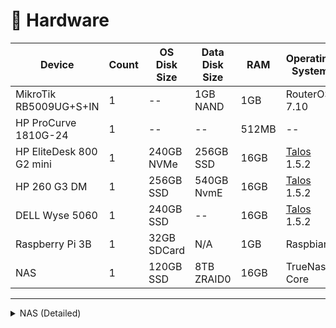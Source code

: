 # 🔧 Hardware

| Device                   | Count | OS Disk Size | Data Disk Size | RAM   | Operating System                 | Purpose           |
| ------------------------ | ----- | ------------ | -------------- | ----- | -------------------------------- | ----------------- |
| MikroTik RB5009UG+S+IN   | 1     | --           | 1GB NAND       | 1GB   | RouterOS 7.10                    | Router            |
| HP ProCurve 1810G-24     | 1     | --           | --             | 512MB | --                               | Switch            |
| HP EliteDesk 800 G2 mini | 1     | 240GB NVMe   | 256GB SSD      | 16GB  | [Talos](https://talos.dev) 1.5.2 | k8s Master/Worker |
| HP 260 G3 DM             | 1     | 256GB SSD    | 540GB NvmE     | 16GB  | [Talos](https://talos.dev) 1.5.2 | k8s Worker        |
| DELL Wyse 5060           | 1     | 240GB SSD    | --             | 16GB  | [Talos](https://talos.dev) 1.5.2 | k8s Worker        |
| Raspberry Pi 3B          | 1     | 32GB SDCard  | N/A            | 1GB   | Raspbian                         | Pi-hole           |
| NAS                      | 1     | 120GB SSD    | 8TB ZRAID0     | 16GB  | TrueNas Core                     | NFS/BACKUP        |

---

<details>
  <summary>NAS (Detailed)</summary>

| Type                   | Item                                                                                                                    |
| :--------------------- | :---------------------------------------------------------------------------------------------------------------------- |
| **CPU**                | Intel Core i5-6500 3.2 GHz Quad-Core Processor                                                                          |
| **CPU Cooler**         | Intel Stock                                                                                                             |
| **Motherboard**        | MSI H110M PRO-VH Micro ATX LGA1151                                                                                      |
| **Memory**             | Crucial Ballistix Sport LT 16 GB (2 x 8 GB) DDR4-3200 CL16                                                              |
| **Storage (Boot)**     | Kingston A400 120 GB 2.5" SSD                                                                                           |
| **Storage (Data)**     | Seagate IronWolf NAS 4 TB 3.5" 5400 RPM Internal Hard Drive x 3                                                         |
| **Storage Controller** | 10Gtek® Internal SAS/SATA Raid Controller PCI Express Host Bus Adapter for LSI 9211-8I, LSI SAS2008 Chip, 8-Port 6Gb/s |
| **Case**               | Fractal Design Node 804 MicroATX Mid Tower Case                                                                         |
| **Power Supply**       | Corsair CV550 550 W 80+ Bronze Certified ATX Power Supply                                                               |

</details>
